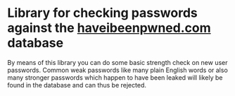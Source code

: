 Library for checking passwords against the [haveibeenpwned.com](https://haveibeenpwned.com) database
======================================================================

By means of this library you can do some basic strength check on new user
passwords. Common weak passwords like many plain English words or also many
stronger passwords which happen to have been leaked will likely be found in the
database and can thus be rejected.



